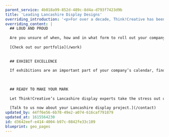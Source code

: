 ```yaml
---
parent_service: 4b018a99-852d-489c-8d4a-d793f7423d9b
title: 'Leading Lancashire Display Designs'
overriding_introduction: '<p>For over a decade, Think!Creative has been leading the way in Lancashire for display design. Having a large client list that includes the likes of BAE Systems, BP, Utiligroup, and ParkingEye means we have a vast experience of a wide range of different display design options. With this sort of client list, we are uniquely placed to help your display design take you further.</p>'
overriding_content: |
  ## LOUD AND PROUD
  
  Are you unsure of when, how and in what form to roll out your company’s branding? Think!Creative’s Lancashire based display designers have been doing this for a very long time and have experience creating all types of display material from office interior design to pull up banners, vehicle liveries to pop up displays.
  
  [Check out our portfolio](/work)
  
  
  ## EXHIBIT EXCELLENCE
  
  If exhibitions are an important part of your company’s calendar, finding the right exhibition stand designers can create stress you don’t need. For over a decade, Think!Creative’s Lancashire exhibition stand designers have helped companies like ParkingEye, BAE Systems, Utiligroup do more than simply stand out; we’ve helped ensure they are instantly recognisable in any exhibition space.
  
  
  
  ## READY TO MAKE YOUR MARK
  
  Let Think!Creative’s Lancashire display experts take the stress out of creating your display projects. Whether that’s for vehicle liveries, pull banners, billboards, exhibition stands, office interiors, or anything else. Companies like BAE Systems, ParkingEye and Utiligroup trust us to help them stand out and stay on brand all the time every time.
  
  [Talk to us now about your Lancashire display project.](/contact)
updated_by: 44ff6e56-6b78-49e2-a074-616caf791879
updated_at: 1615564230
id: d3642eef-e414-4004-b97c-0842fe33c109
blueprint: geo_pages
---
```

